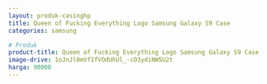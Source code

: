 ```yaml
---
layout: produk-casinghp
title: Queen of Fucking Everything Logo Samsung Galaxy S9 Case
categories: samsung

# Produk
product-title: Queen of Fucking Everything Logo Samsung Galaxy S9 Case
image-drive: 1oJnJl0mVfIfVOdUhUl_-cO3ydiNW5U2t
harga: 90000
---
```

